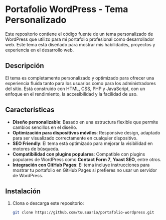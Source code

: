 # Portafolio WordPress - Tema Personalizado

Este repositorio contiene el código fuente de un tema personalizado de WordPress que utilizo para mi portafolio profesional como desarrollador web. Este tema está diseñado para mostrar mis habilidades, proyectos y experiencia en el desarrollo web.

## Descripción

El tema es completamente personalizado y optimizado para ofrecer una experiencia fluida tanto para los usuarios como para los administradores del sitio. Está construido con HTML, CSS, PHP y JavaScript, con un enfoque en el rendimiento, la accesibilidad y la facilidad de uso.

## Características

- **Diseño personalizable**: Basado en una estructura flexible que permite cambios sencillos en el diseño.
- **Optimización para dispositivos móviles**: Responsive design, adaptado para ser visualizado correctamente en cualquier dispositivo.
- **SEO Friendly**: El tema está optimizado para mejorar la visibilidad en motores de búsqueda.
- **Compatibilidad con plugins populares**: Compatible con plugins populares de WordPress como **Contact Form 7**, **Yoast SEO**, entre otros.
- **Integración con GitHub Pages**: El tema incluye instrucciones para mostrar tu portafolio en GitHub Pages si prefieres no usar un servidor de WordPress.

## Instalación

1. Clona o descarga este repositorio:
   ```bash
   git clone https://github.com/tuusuario/portafolio-wordpress.git
